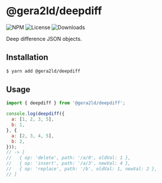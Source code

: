 # @gera2ld/deepdiff

![NPM](https://img.shields.io/npm/v/@gera2ld/deepdiff.svg)
![License](https://img.shields.io/npm/l/@gera2ld/deepdiff.svg)
![Downloads](https://img.shields.io/npm/dt/@gera2ld/deepdiff.svg)

Deep difference JSON objects.

## Installation

```sh
$ yarn add @gera2ld/deepdiff
```

## Usage

```js
import { deepdiff } from '@gera2ld/deepdiff';

console.log(deepdiff({
  a: [1, 2, 3, 5],
  b: 1,
}, {
  a: [2, 3, 4, 5],
  b: 2,
}));
// -> [
//   { op: 'delete', path: '/a/0', oldVal: 1 },
//   { op: 'insert', path: '/a/3', newVal: 4 },
//   { op: 'replace', path: '/b', oldVal: 1, newVal: 2 },
// ]
```
